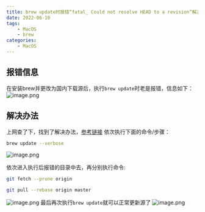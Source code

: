 ```yaml
---
title: brew update时报错“fatal_ Could not resolve HEAD to a revision”解决
date: 2022-06-10
tags:
    - MacOS
    - brew
categories:
    - MacOS
---
```


## 报错信息
在安装brew并更改为国内下载源后，执行`brew update`时老是报错，信息如下：
![image.png](https://cdn.nlark.com/yuque/0/2022/png/770522/1654852075048-5743bc72-384b-4998-8881-c4fc906888f6.png#clientId=u57b4c630-a3bb-4&crop=0&crop=0&crop=1&crop=1&from=paste&height=113&id=u77a12e77&margin=%5Bobject%20Object%5D&name=image.png&originHeight=226&originWidth=1666&originalType=binary&ratio=1&rotation=0&showTitle=false&size=120971&status=done&style=none&taskId=ue2f7bb02-c339-427c-8668-89e58e22442&title=&width=833)
## 解决办法
上网查了下，找到了解决办法，[参考链接](https://www.jianshu.com/p/b2de788c3c6d)
依次执行下面的命令/步骤：
```bash
brew update --verbose
```
![image.png](https://cdn.nlark.com/yuque/0/2022/png/770522/1654852322102-91d1d82e-bf62-4ffb-9797-94ea6806a818.png#clientId=u57b4c630-a3bb-4&crop=0&crop=0&crop=1&crop=1&from=paste&height=439&id=ub71d3e03&margin=%5Bobject%20Object%5D&name=image.png&originHeight=878&originWidth=1698&originalType=binary&ratio=1&rotation=0&showTitle=false&size=515083&status=done&style=none&taskId=uc1f8b40b-ef00-431c-98b4-f811d0af8d6&title=&width=849)

依次进入执行后报错的目录中去，再分别执行命令:
```bash
git fetch --prune origin

git pull --rebase origin master
```
![image.png](https://cdn.nlark.com/yuque/0/2022/png/770522/1654852428022-90bb19e7-f4b4-4521-b085-f76e1a41e6ec.png#clientId=u57b4c630-a3bb-4&crop=0&crop=0&crop=1&crop=1&from=paste&height=346&id=u6c1874da&margin=%5Bobject%20Object%5D&name=image.png&originHeight=692&originWidth=1666&originalType=binary&ratio=1&rotation=0&showTitle=false&size=510734&status=done&style=none&taskId=u723bd273-5eec-442e-902b-8ad1b00dafa&title=&width=833)
最后再次执行`brew update`就可以正常更新源了
![image.png](https://cdn.nlark.com/yuque/0/2022/png/770522/1654852516041-a564e9ff-1b44-4620-9f8e-b1a18200b2fc.png#clientId=u57b4c630-a3bb-4&crop=0&crop=0&crop=1&crop=1&from=paste&height=208&id=uc886e529&margin=%5Bobject%20Object%5D&name=image.png&originHeight=416&originWidth=1686&originalType=binary&ratio=1&rotation=0&showTitle=false&size=232776&status=done&style=none&taskId=ud36eed88-e3dc-437b-874c-78c235a39d3&title=&width=843)
